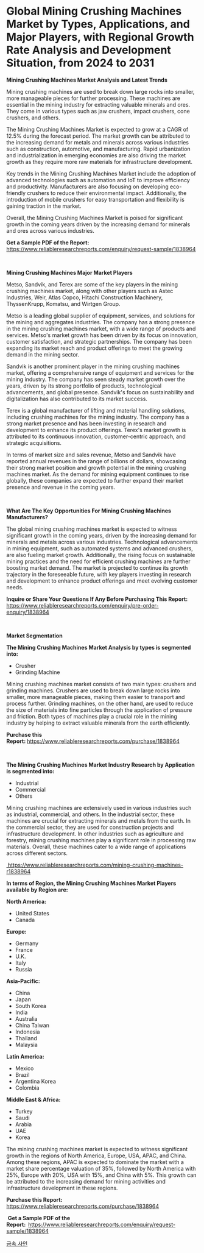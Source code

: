<p><h1>Global Mining Crushing Machines Market by Types, Applications, and Major Players, with Regional Growth Rate Analysis and Development Situation, from 2024 to 2031</h1></p><p><strong>Mining Crushing Machines Market Analysis and Latest Trends</strong></p>
<p><p>Mining crushing machines are used to break down large rocks into smaller, more manageable pieces for further processing. These machines are essential in the mining industry for extracting valuable minerals and ores. They come in various types such as jaw crushers, impact crushers, cone crushers, and others.</p><p>The Mining Crushing Machines Market is expected to grow at a CAGR of 12.5% during the forecast period. The market growth can be attributed to the increasing demand for metals and minerals across various industries such as construction, automotive, and manufacturing. Rapid urbanization and industrialization in emerging economies are also driving the market growth as they require more raw materials for infrastructure development.</p><p>Key trends in the Mining Crushing Machines Market include the adoption of advanced technologies such as automation and IoT to improve efficiency and productivity. Manufacturers are also focusing on developing eco-friendly crushers to reduce their environmental impact. Additionally, the introduction of mobile crushers for easy transportation and flexibility is gaining traction in the market.</p><p>Overall, the Mining Crushing Machines Market is poised for significant growth in the coming years driven by the increasing demand for minerals and ores across various industries.</p></p>
<p><strong>Get a Sample PDF of the Report:&nbsp;</strong> <a href="https://www.reliableresearchreports.com/enquiry/request-sample/1838964">https://www.reliableresearchreports.com/enquiry/request-sample/1838964</a></p>
<p>&nbsp;</p>
<p><strong>Mining Crushing Machines Major Market Players</strong></p>
<p><p>Metso, Sandvik, and Terex are some of the key players in the mining crushing machines market, along with other players such as Astec Industries, Weir, Atlas Copco, Hitachi Construction Machinery, ThyssenKrupp, Komatsu, and Wirtgen Group. </p><p>Metso is a leading global supplier of equipment, services, and solutions for the mining and aggregates industries. The company has a strong presence in the mining crushing machines market, with a wide range of products and services. Metso's market growth has been driven by its focus on innovation, customer satisfaction, and strategic partnerships. The company has been expanding its market reach and product offerings to meet the growing demand in the mining sector.</p><p>Sandvik is another prominent player in the mining crushing machines market, offering a comprehensive range of equipment and services for the mining industry. The company has seen steady market growth over the years, driven by its strong portfolio of products, technological advancements, and global presence. Sandvik's focus on sustainability and digitalization has also contributed to its market success.</p><p>Terex is a global manufacturer of lifting and material handling solutions, including crushing machines for the mining industry. The company has a strong market presence and has been investing in research and development to enhance its product offerings. Terex's market growth is attributed to its continuous innovation, customer-centric approach, and strategic acquisitions.</p><p>In terms of market size and sales revenue, Metso and Sandvik have reported annual revenues in the range of billions of dollars, showcasing their strong market position and growth potential in the mining crushing machines market. As the demand for mining equipment continues to rise globally, these companies are expected to further expand their market presence and revenue in the coming years.</p></p>
<p>&nbsp;</p>
<p><strong>What Are The Key Opportunities For Mining Crushing Machines Manufacturers?</strong></p>
<p><p>The global mining crushing machines market is expected to witness significant growth in the coming years, driven by the increasing demand for minerals and metals across various industries. Technological advancements in mining equipment, such as automated systems and advanced crushers, are also fueling market growth. Additionally, the rising focus on sustainable mining practices and the need for efficient crushing machines are further boosting market demand. The market is projected to continue its growth trajectory in the foreseeable future, with key players investing in research and development to enhance product offerings and meet evolving customer needs.</p></p>
<p><strong>Inquire or Share Your Questions If Any Before Purchasing This Report:</strong> <a href="https://www.reliableresearchreports.com/enquiry/pre-order-enquiry/1838964">https://www.reliableresearchreports.com/enquiry/pre-order-enquiry/1838964</a></p>
<p>&nbsp;</p>
<p><strong>Market Segmentation</strong></p>
<p><strong>The Mining Crushing Machines Market Analysis by types is segmented into:</strong></p>
<p><ul><li>Crusher</li><li>Grinding Machine</li></ul></p>
<p><p>Mining crushing machines market consists of two main types: crushers and grinding machines. Crushers are used to break down large rocks into smaller, more manageable pieces, making them easier to transport and process further. Grinding machines, on the other hand, are used to reduce the size of materials into fine particles through the application of pressure and friction. Both types of machines play a crucial role in the mining industry by helping to extract valuable minerals from the earth efficiently.</p></p>
<p><strong>Purchase this Report:&nbsp;</strong><a href="https://www.reliableresearchreports.com/purchase/1838964">https://www.reliableresearchreports.com/purchase/1838964</a></p>
<p>&nbsp;</p>
<p><strong>The Mining Crushing Machines Market Industry Research by Application is segmented into:</strong></p>
<p><ul><li>Industrial</li><li>Commercial</li><li>Others</li></ul></p>
<p><p>Mining crushing machines are extensively used in various industries such as industrial, commercial, and others. In the industrial sector, these machines are crucial for extracting minerals and metals from the earth. In the commercial sector, they are used for construction projects and infrastructure development. In other industries such as agriculture and forestry, mining crushing machines play a significant role in processing raw materials. Overall, these machines cater to a wide range of applications across different sectors.</p></p>
<p><a href="https://www.reliableresearchreports.com/mining-crushing-machines-r1838964">&nbsp;https://www.reliableresearchreports.com/mining-crushing-machines-r1838964</a></p>
<p><strong>In terms of Region, the Mining Crushing Machines Market Players available by Region are:</strong></p>
<p>
    <p> <strong> North America: </strong>
        <ul>
            <li>United States</li>
            <li>Canada</li>
        </ul>
        </p> 
    <p> <strong> Europe: </strong>
        <ul>
            <li>Germany</li>
            <li>France</li>
            <li>U.K.</li>
            <li>Italy</li>
            <li>Russia</li>
        </ul>
        </p> 
    <p> <strong> Asia-Pacific: </strong>
        <ul>
            <li>China</li>
            <li>Japan</li>
            <li>South Korea</li>
            <li>India</li>
            <li>Australia</li>
            <li>China Taiwan</li>
            <li>Indonesia</li>
            <li>Thailand</li>
            <li>Malaysia</li>
        </ul>
        </p> 
    <p> <strong> Latin America: </strong>
        <ul>
            <li>Mexico</li>
            <li>Brazil</li>
            <li>Argentina Korea</li>
            <li>Colombia</li>
        </ul>
        </p> 
    <p> <strong> Middle East & Africa: </strong>
        <ul>
            <li>Turkey</li>
            <li>Saudi</li>
            <li>Arabia</li>
            <li>UAE</li>
            <li>Korea</li>
        </ul>
    </p>
    </p>
<p><p>The mining crushing machines market is expected to witness significant growth in the regions of North America, Europe, USA, APAC, and China. Among these regions, APAC is expected to dominate the market with a market share percentage valuation of 35%, followed by North America with 25%, Europe with 20%, USA with 15%, and China with 5%. This growth can be attributed to the increasing demand for mining activities and infrastructure development in these regions.</p></p>
<p><strong>Purchase this Report: </strong><a href="https://www.reliableresearchreports.com/purchase/1838964">https://www.reliableresearchreports.com/purchase/1838964</a></p>
<p>&nbsp;<strong>Get a Sample PDF of the Report:&nbsp;&nbsp;</strong><a href="https://www.reliableresearchreports.com/enquiry/request-sample/1838964">https://www.reliableresearchreports.com/enquiry/request-sample/1838964</a></p>
<p><strong></strong></p>
<p><p><a href="https://github.com/sougarounis/Market-Research-Report-List-3/blob/main/213135738952.md">금속 사인</a></p></p>
